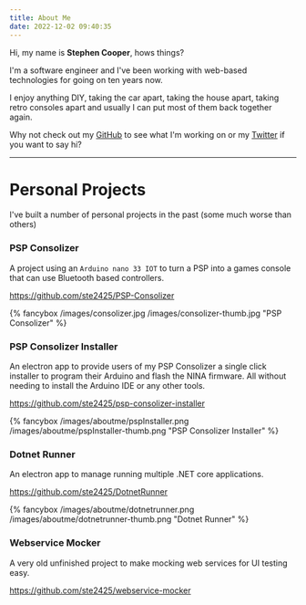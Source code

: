 ```yaml
---
title: About Me
date: 2022-12-02 09:40:35
---
```


Hi, my name is **Stephen Cooper**, hows things?

I'm a software engineer and I've been working with web-based technologies for going on ten years now.

I enjoy anything DIY, taking the car apart, taking the house apart, taking retro consoles apart and usually I can put most of them back together again.

Why not check out my [GitHub](https://github.com/ste2425) to see what I'm working on or my [Twitter](https://twitter.com/_s_cooper) if you want to say hi?

---

# Personal Projects

I've built a number of personal projects in the past (some much worse than others)

### PSP Consolizer

A project using an `Arduino nano 33 IOT` to turn a PSP into a games console that can use Bluetooth based controllers.

https://github.com/ste2425/PSP-Consolizer

{% fancybox /images/consolizer.jpg /images/consolizer-thumb.jpg "PSP Consolizer" %}

### PSP Consolizer Installer

An electron app to provide users of my PSP Consolizer a single click installer to program their Arduino and flash the NINA firmware. All without needing to install the Arduino IDE or any other tools.

https://github.com/ste2425/psp-consolizer-installer

{% fancybox /images/aboutme/pspInstaller.png /images/aboutme/pspInstaller-thumb.png "PSP Consolizer Installer" %}

### Dotnet Runner

An electron app to manage running multiple .NET core applications.

https://github.com/ste2425/DotnetRunner

{% fancybox /images/aboutme/dotnetrunner.png /images/aboutme/dotnetrunner-thumb.png "Dotnet Runner" %}

### Webservice Mocker

A very old unfinished project to make mocking web services for UI testing easy.

https://github.com/ste2425/webservice-mocker
